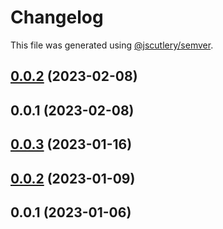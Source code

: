 # Changelog

This file was generated using [@jscutlery/semver](https://github.com/jscutlery/semver).

## [0.0.2](https://github.com/ntrehout/fdj-ca/compare/charts-server-0.0.1...charts-server-0.0.2) (2023-02-08)



## 0.0.1 (2023-02-08)



## [0.0.3](https://github.com/ntrehout/nrwl-coding-assignment/compare/charts-server-0.0.2...charts-server-0.0.3) (2023-01-16)



## [0.0.2](https://github.com/ntrehout/nrwl-coding-assignment/compare/charts-server-0.0.1...charts-server-0.0.2) (2023-01-09)



## 0.0.1 (2023-01-06)
